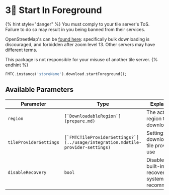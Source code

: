 # 3⃣ Start In Foreground

{% hint style="danger" %}
You must comply to your tile server's ToS. Failure to do so may result in you being banned from their services.

OpenStreetMap's can be [found here](https://operations.osmfoundation.org/policies/tiles): specifically bulk downloading is discouraged, and forbidden after zoom level 13. Other servers may have different terms.

This package is not responsible for your misuse of another tile server.
{% endhint %}

```dart
FMTC.instance('storeName').download.startForeground();
```

## Available Parameters

| Parameter              | Type                                                                              | Explanation                                            | Default                                                           |
| ---------------------- | --------------------------------------------------------------------------------- | ------------------------------------------------------ | ----------------------------------------------------------------- |
| `region`               | ``[`DownloadableRegion`](prepare.md)``                                            | The actual region to download                          | _required_                                                        |
| `tileProviderSettings` | ``[`FMTCTileProviderSettings?`](../usage/integration.md#tile-provider-settings)`` | Settings for the downloader tile provider to use       | As in [global-settings.md](../usage/global-settings.md "mention") |
| `disableRecovery`      | `bool`                                                                            | Disable the built-in recovery system (not recommended) | `false`                                                           |
